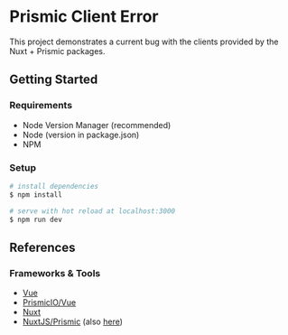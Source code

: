 # Prismic Client Error

This project demonstrates a current bug with the clients provided by the Nuxt + Prismic packages.

## Getting Started

### Requirements

- Node Version Manager (recommended)
- Node (version in package.json)
- NPM

### Setup

```bash
# install dependencies
$ npm install

# serve with hot reload at localhost:3000
$ npm run dev
```

## References

### Frameworks & Tools

- [Vue](https://vuejs.org/guide)
- [PrismicIO/Vue](https://prismic.io/docs/technical-reference/prismicio-vue)
- [Nuxt](https://nuxt.com/docs)
- [NuxtJS/Prismic](https://prismic.io/docs/nuxt-3-setup) (also [here](https://v3.prismic.nuxtjs.org))
